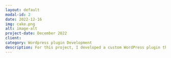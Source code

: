 ```yaml
---
layout: default
modal-id: 2
date: 2022-12-16
img: cake.png
alt: image-alt
project-date: December 2022
client: 
category: Wordpress plugin Development
description: For this project, I developed a custom WordPress plugin that allows users to reserve time slots for specific activities, such as classes or appointments. The plugin features a grid layout that displays available slots and enables users to select their preferred ones. To facilitate secure and efficient payment processing, I integrated the plugin with Paysera, a popular payment gateway that accepts a variety of payment methods. Users can easily pay for their reservations using this integrated payment system. I also integrated the plugin with email notifications to keep users informed about their reservations. Users receive confirmation emails after making a reservation, as well as reminders before the scheduled activity. In addition to email notifications, I integrated the plugin with Twilio, a communication API, to send SMS reminders to users, providing an additional layer of engagement and convenience. [GitHub](https://github.com/Qpsa/Booking-plugin)
---
```

